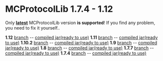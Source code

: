 # MCProtocolLib 1.7.4 - 1.12
Only **[latest](https://github.com/Steveice10/MCProtocolLib)** MCProtocolLib version **is supported**!
If you find any problem, you need to fix it yourself..

**1.12**    [branch](https://github.com/Mareckoo01/MCProtocolLib/tree/1.12)  --  [compiled jar(ready to use)](https://github.com/Mareckoo01/MCProtocolLib/tree/master/compiled/1.12)
**1.11**    [branch](https://github.com/Mareckoo01/MCProtocolLib/tree/1.11)  --  [compiled jar(ready to use)](https://github.com/Mareckoo01/MCProtocolLib/tree/master/compiled/1.11)
**1.10.2**  [branch](https://github.com/Mareckoo01/MCProtocolLib/tree/1.10.2)  --  [compiled jar(ready to use)](https://github.com/Mareckoo01/MCProtocolLib/tree/master/compiled/1.10.2)
**1.9**     [branch](https://github.com/Mareckoo01/MCProtocolLib/tree/1.9)  --  [compiled jar(ready to use)](https://github.com/Mareckoo01/MCProtocolLib/tree/master/compiled/1.9)
**1.8**     [branch](https://github.com/Mareckoo01/MCProtocolLib/tree/1.8)  --  [compiled jar(ready to use)](https://github.com/Mareckoo01/MCProtocolLib/tree/master/compiled/1.8)
**1.7.7**   [branch](https://github.com/Mareckoo01/MCProtocolLib/tree/1.7.7)  --  [compiled jar(ready to use)](https://github.com/Mareckoo01/MCProtocolLib/tree/master/compiled/1.7.7)
**1.7.4**   [branch](https://github.com/Mareckoo01/MCProtocolLib/tree/1.7.4)  --  [compiled jar(ready to use)](https://github.com/Mareckoo01/MCProtocolLib/tree/master/compiled/1.7.4)

